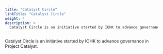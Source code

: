 ```yaml
---
title: "Catalyst Circle"
linkTitle: "Catalyst Circle"
weight: 4
description: >
  Catalyst Circle is an initiative started by IOHK to advance governance in Project Catalyst.
---
```


 Catalyst Circle is an initiative started by IOHK to advance governance in Project Catalyst.

